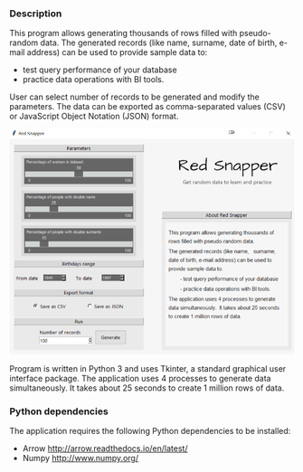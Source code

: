 ### Description
This program allows generating thousands of rows filled with pseudo-random data. 
The generated records (like name, surname, date of birth, e-mail address) can be used to provide sample data to:
- test query performance of your database
- practice data operations with BI tools.

User can select number of records to be generated and modify the parameters. 
The data can be exported as comma-separated values (CSV) or JavaScript Object Notation (JSON) format.

![](redsnapper/interface/menu.png)

Program is written in Python 3 and uses Tkinter, a standard graphical user interface package. 
The application uses 4 processes to generate data simultaneously.
It takes about 25 seconds to create 1 million rows of data.

### Python dependencies
The application requires the following Python dependencies to be installed:
-	Arrow http://arrow.readthedocs.io/en/latest/
-	Numpy http://www.numpy.org/
